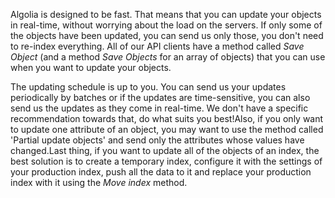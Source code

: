 Algolia is designed to be fast. That means that you can update your objects in real-time, without worrying about the load on the servers. If only some of the objects have been updated, you can send us only those, you don't need to re-index everything. All of our API clients have a method called _Save Object_ (and a method _Save Objects_ for an array of objects) that you can use when you want to update your objects.

The updating schedule is up to you. You can send us your updates periodically by batches or if the updates are time-sensitive, you can also send us the updates as they come in real-time. We don't have a specific recommendation towards that, do what suits you best!Also, if you only want to update one attribute of an object, you may want to use the method called 'Partial update objects' and send only the attributes whose values have changed.Last thing, if you want to update all of the objects of an index, the best solution is to create a temporary index, configure it with the settings of your production index, push all the data to it and replace your production index with it using the _Move index_ method.